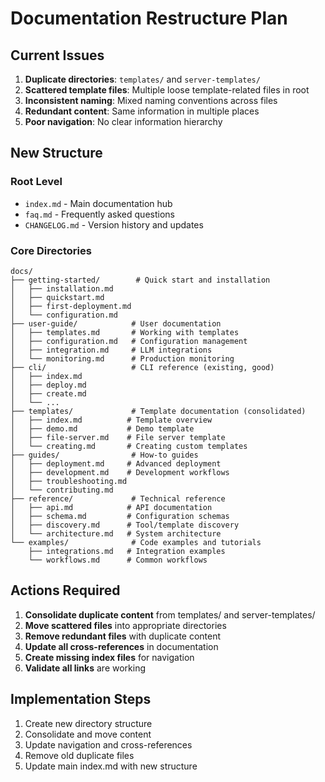 # Documentation Restructure Plan

## Current Issues
1. **Duplicate directories**: `templates/` and `server-templates/`
2. **Scattered template files**: Multiple loose template-related files in root
3. **Inconsistent naming**: Mixed naming conventions across files
4. **Redundant content**: Same information in multiple places
5. **Poor navigation**: No clear information hierarchy

## New Structure

### Root Level
- `index.md` - Main documentation hub
- `faq.md` - Frequently asked questions
- `CHANGELOG.md` - Version history and updates

### Core Directories
```
docs/
├── getting-started/        # Quick start and installation
│   ├── installation.md
│   ├── quickstart.md
│   ├── first-deployment.md
│   └── configuration.md
├── user-guide/            # User documentation
│   ├── templates.md       # Working with templates
│   ├── configuration.md   # Configuration management
│   ├── integration.md     # LLM integrations
│   └── monitoring.md      # Production monitoring
├── cli/                   # CLI reference (existing, good)
│   ├── index.md
│   ├── deploy.md
│   ├── create.md
│   └── ...
├── templates/             # Template documentation (consolidated)
│   ├── index.md          # Template overview
│   ├── demo.md           # Demo template
│   ├── file-server.md    # File server template
│   └── creating.md       # Creating custom templates
├── guides/                # How-to guides
│   ├── deployment.md     # Advanced deployment
│   ├── development.md    # Development workflows
│   ├── troubleshooting.md
│   └── contributing.md
├── reference/             # Technical reference
│   ├── api.md            # API documentation
│   ├── schema.md         # Configuration schemas
│   ├── discovery.md      # Tool/template discovery
│   └── architecture.md   # System architecture
└── examples/              # Code examples and tutorials
    ├── integrations.md   # Integration examples
    └── workflows.md      # Common workflows
```

## Actions Required
1. **Consolidate duplicate content** from templates/ and server-templates/
2. **Move scattered files** into appropriate directories
3. **Remove redundant files** with duplicate content
4. **Update all cross-references** in documentation
5. **Create missing index files** for navigation
6. **Validate all links** are working

## Implementation Steps
1. Create new directory structure
2. Consolidate and move content
3. Update navigation and cross-references
4. Remove old duplicate files
5. Update main index.md with new structure
